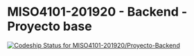 # MISO4101-201920 - Backend - Proyecto base
[![Codeship Status for MISO4101-201920/Proyecto-Backend](https://app.codeship.com/projects/32bbd360-e476-0137-f145-0ac16517213a/status?branch=Sprint2-release)](https://app.codeship.com/projects/373309)